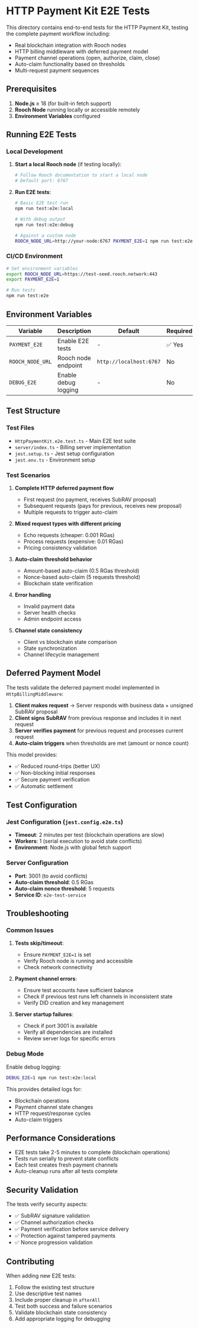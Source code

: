 # HTTP Payment Kit E2E Tests

This directory contains end-to-end tests for the HTTP Payment Kit, testing the complete payment workflow including:

- Real blockchain integration with Rooch nodes
- HTTP billing middleware with deferred payment model
- Payment channel operations (open, authorize, claim, close)
- Auto-claim functionality based on thresholds
- Multi-request payment sequences

## Prerequisites

1. **Node.js** ≥ 18 (for built-in fetch support)
2. **Rooch Node** running locally or accessible remotely
3. **Environment Variables** configured

## Running E2E Tests

### Local Development

1. **Start a local Rooch node** (if testing locally):

   ```bash
   # Follow Rooch documentation to start a local node
   # Default port: 6767
   ```

2. **Run E2E tests**:

   ```bash
   # Basic E2E test run
   npm run test:e2e:local

   # With debug output
   npm run test:e2e:debug

   # Against a custom node
   ROOCH_NODE_URL=http://your-node:6767 PAYMENT_E2E=1 npm run test:e2e
   ```

### CI/CD Environment

```bash
# Set environment variables
export ROOCH_NODE_URL=https://test-seed.rooch.network:443
export PAYMENT_E2E=1

# Run tests
npm run test:e2e
```

## Environment Variables

| Variable         | Description          | Default                 | Required |
| ---------------- | -------------------- | ----------------------- | -------- |
| `PAYMENT_E2E`    | Enable E2E tests     | -                       | ✅ Yes   |
| `ROOCH_NODE_URL` | Rooch node endpoint  | `http://localhost:6767` | No       |
| `DEBUG_E2E`      | Enable debug logging | -                       | No       |

## Test Structure

### Test Files

- `HttpPaymentKit.e2e.test.ts` - Main E2E test suite
- `server/index.ts` - Billing server implementation
- `jest.setup.ts` - Jest setup configuration
- `jest.env.ts` - Environment setup

### Test Scenarios

1. **Complete HTTP deferred payment flow**

   - First request (no payment, receives SubRAV proposal)
   - Subsequent requests (pays for previous, receives new proposal)
   - Multiple requests to trigger auto-claim

2. **Mixed request types with different pricing**

   - Echo requests (cheaper: 0.001 RGas)
   - Process requests (expensive: 0.01 RGas)
   - Pricing consistency validation

3. **Auto-claim threshold behavior**

   - Amount-based auto-claim (0.5 RGas threshold)
   - Nonce-based auto-claim (5 requests threshold)
   - Blockchain state verification

4. **Error handling**

   - Invalid payment data
   - Server health checks
   - Admin endpoint access

5. **Channel state consistency**
   - Client vs blockchain state comparison
   - State synchronization
   - Channel lifecycle management

## Deferred Payment Model

The tests validate the deferred payment model implemented in `HttpBillingMiddleware`:

1. **Client makes request** → Server responds with business data + unsigned SubRAV proposal
2. **Client signs SubRAV** from previous response and includes it in next request
3. **Server verifies payment** for previous request and processes current request
4. **Auto-claim triggers** when thresholds are met (amount or nonce count)

This model provides:

- ✅ Reduced round-trips (better UX)
- ✅ Non-blocking initial responses
- ✅ Secure payment verification
- ✅ Automatic settlement

## Test Configuration

### Jest Configuration (`jest.config.e2e.ts`)

- **Timeout**: 2 minutes per test (blockchain operations are slow)
- **Workers**: 1 (serial execution to avoid state conflicts)
- **Environment**: Node.js with global fetch support

### Server Configuration

- **Port**: 3001 (to avoid conflicts)
- **Auto-claim threshold**: 0.5 RGas
- **Auto-claim nonce threshold**: 5 requests
- **Service ID**: `e2e-test-service`

## Troubleshooting

### Common Issues

1. **Tests skip/timeout**:

   - Ensure `PAYMENT_E2E=1` is set
   - Verify Rooch node is running and accessible
   - Check network connectivity

2. **Payment channel errors**:

   - Ensure test accounts have sufficient balance
   - Check if previous test runs left channels in inconsistent state
   - Verify DID creation and key management

3. **Server startup failures**:
   - Check if port 3001 is available
   - Verify all dependencies are installed
   - Review server logs for specific errors

### Debug Mode

Enable debug logging:

```bash
DEBUG_E2E=1 npm run test:e2e:local
```

This provides detailed logs for:

- Blockchain operations
- Payment channel state changes
- HTTP request/response cycles
- Auto-claim triggers

## Performance Considerations

- E2E tests take 2-5 minutes to complete (blockchain operations)
- Tests run serially to prevent state conflicts
- Each test creates fresh payment channels
- Auto-cleanup runs after all tests complete

## Security Validation

The tests verify security aspects:

- ✅ SubRAV signature validation
- ✅ Channel authorization checks
- ✅ Payment verification before service delivery
- ✅ Protection against tampered payments
- ✅ Nonce progression validation

## Contributing

When adding new E2E tests:

1. Follow the existing test structure
2. Use descriptive test names
3. Include proper cleanup in `afterAll`
4. Test both success and failure scenarios
5. Validate blockchain state consistency
6. Add appropriate logging for debugging
